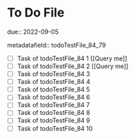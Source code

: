 # To Do File

due:: 2022-09-05

metadatafield:: todoTestFile_84_79

- [ ] Task of todoTestFile_84 1 [[Query me]]
- [ ] Task of todoTestFile_84 2 [[Query me]]
- [ ] Task of todoTestFile_84 3
- [ ] Task of todoTestFile_84 4
- [ ] Task of todoTestFile_84 5
- [ ] Task of todoTestFile_84 6
- [ ] Task of todoTestFile_84 7
- [ ] Task of todoTestFile_84 8
- [ ] Task of todoTestFile_84 9
- [ ] Task of todoTestFile_84 10